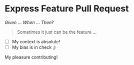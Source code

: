 # Express Feature Pull Request

_Given_ ... _When_ ... _Then_?

> Sometimes it just can be the feature ...

- [ ] My context is absolute!
- [ ] My bias is in check ;)

My pleasure contributing!